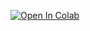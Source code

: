 [![Open In Colab](https://colab.research.google.com/assets/colab-badge.svg)](
https://colab.research.google.com/github/Zeenat101/Quantitave_BCG_Matrix/blob/main/notebook.ipynb)

